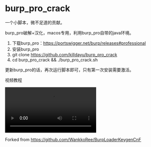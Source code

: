 # burp_pro_crack

一个小脚本，微不足道的贡献。

burp_pro破解+汉化，macos专用，利用burp_pro自带的java环境。

1. 下载burp_pro：https://portswigger.net/burp/releases#professional
2. 安装burp_pro
3. git clone https://github.com/killdayu/burp_pro_crack
4. cd burp_pro_crack && ./burp_pro_crack.sh

更新burp_pro的话，再次运行脚本即可，只有第一次安装需要激活。

视频教程

<video src="./burp_pro_crack.mp4"></video>

Forked from https://github.com/WankkoRee/BurpLoaderKeygenCnF